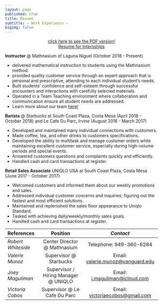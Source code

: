 ```yaml
---
layout: page
published: true
title: Resume
subtitle: ~ Work Experience ~
bigimg: false
---
```

<div style="text-align:center">    
  <a href="/resume.pdf">click here to see the PDF version!</a>
</div>
<div style="text-align:center">    
  <a href="/internships.pdf">Resume for Internships</a>
</div>

**Instructor** @ Mathnasium of Laguna Niguel (October 2018 - Present)
- delivered mathematical instruction to students using the Mathnasium method.
- provided quality customer service through an expert approach that is personal and prescriptive,  		attending to each individual student’s needs. 
- Built students’ confidence and self-esteem through successful encounters and interactions with carefully selected materials. 
- Operated in a Team Teaching environment where collaboration and communication ensure all student needs are addressed. 
- Learn more about our team [here!](https://www.mathnasium.com/lagunaniguel/our-team)

**Barista** @ Starbucks at South Coast Plaza, Costa Mesa (April 2018 - October 2018)                          and Le Cafe Du Parc, Irvine (August 2016 - March 2017)			                         	     
- Developed and maintained many individual connections with customers.
- Made coffee, tea, and other drinks to customers specifications.
- Developed the ability to multitask and manage customer orders while maintaining excellent customer service, especially during high-volume periods and special events.
- Answered customers questions and complaints quickly and efficiently.
- Handled cash and card transactions at register. 

**Retail Sales Associate** UNIQLO USA at South Coast Plaza, Costa Mesa
(June 2017 - October 2017)					
- Welcomed customers and informed them about our weekly promotions and sales.
- Addressed individual customer concerns and inquiries; figuring out the fastest and most efficient solutions. 
- Maintained and replenished the sales floor appearance to Uniqlo Standard.
- Tasked with achieving daily/weekly/monthly sales goals. 
- Handled cash and card transactions at register.

					

| **References** | Position | _Contact_ |
| :------ |:-----: | :-----: |
| _Robert Whiteside_ | Center Director @ Mathnasium | Telephone: 949-360-6284 |
| _Valerie Munoz_ | Supervisor @ Starbucks | Email: valerie.munoz@vanguard.edu |
| _Joey Maguliman_ | Supervisor / Hiring Manager @ UNIQLO | Email: j.maguliman@icloud.com |
| _Victoria Cobos_ | Supervisor @ Le Cafe Du Parc | Email: victoriaecobos@gmail.com |
